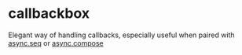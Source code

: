 # callbackbox

Elegant way of handling callbacks, especially useful when paired with [async.seq](https://github.com/caolan/async#seq) or [async.compose](https://github.com/caolan/async#compose)